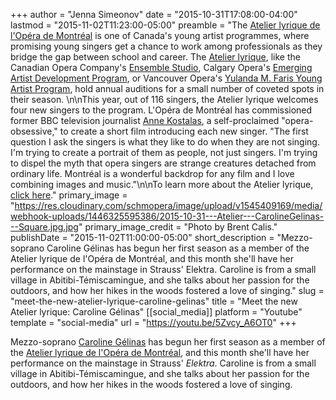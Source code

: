 +++
author = "Jenna Simeonov"
date = "2015-10-31T17:08:00-04:00"
lastmod = "2015-11-02T11:23:00-05:00"
preamble = "The [Atelier lyrique de l'Opéra de Montréal](http://www.operademontreal.com/en/emerging-artists/atelier-lyrique) is one of Canada's young artist programmes, where promising young singers get a chance to work among professionals as they bridge the gap between school and career. The [Atelier lyrique](/scene/companies/atelier-lyrique-de-lopera-de-montreal/), like the Canadian Opera Company's [Ensemble Studio](/scene/companies/canadian-opera-company-ensemble-studio/), Calgary Opera's [Emerging Artist Development Program](/scene/companies/calgary-opera-emerging-artist-development-program/), or Vancouver Opera's [Yulanda M. Faris Young Artist Program](/scene/companies/vancouver-operas-yulanda-m-faris-young-artists-program/), hold annual auditions for a small number of coveted spots in their season. \n\nThis year, out of 116 singers, the Atelier lyrique welcomes four new singers to the program. L'Opéra de Montréal has commissioned former BBC television journalist [Anne Kostalas](https://twitter.com/viewfromalake), a self-proclaimed \"opera-obsessive,\" to create a short film introducing each new singer. \"The first question I ask the singers is what they like to do when they are not singing. I'm trying to create a portrait of them as people, not just singers. I'm trying to dispel the myth that opera singers are strange creatures detached from ordinary life. Montréal is a wonderful backdrop for any film and I love combining images and music.\"\n\nTo learn more about the Atelier lyrique, [click here](https://www.youtube.com/watch?v=iLYGVbdy4mg)."
primary_image = "https://res.cloudinary.com/schmopera/image/upload/v1545409169/media/webhook-uploads/1446325595386/2015-10-31---Atelier---CarolineGelinas---Square.jpg.jpg"
primary_image_credit = "Photo by Brent Calis."
publishDate = "2015-11-02T11:00:00-05:00"
short_description = "Mezzo-soprano Caroline Gélinas has begun her first season as a member of the Atelier lyrique de l&#039;Opéra de Montréal, and this month she&#039;ll have her performance on the mainstage in Strauss&#039; Elektra. Caroline is from a small village in Abitibi-Témiscamingue, and she talks about her passion for the outdoors, and how her hikes in the woods fostered a love of singing."
slug = "meet-the-new-atelier-lyrique-caroline-gelinas"
title = "Meet the new Atelier lyrique: Caroline Gélinas"
[[social_media]]
platform = "Youtube"
template = "social-media"
url = "https://youtu.be/5Zvcy_A6OT0"
+++

Mezzo-soprano [Caroline Gélinas](/scene/people/caroline-gelinas/) has begun her first season as a member of the [Atelier lyrique de l'Opéra de Montréal](/scene/companies/latelier-lyrique-de-lopéra-de-montréal/), and this month she'll have her performance on the mainstage in Strauss' *Elektra*. Caroline is from a small village in Abitibi-Témiscamingue, and she talks about her passion for the outdoors, and how her hikes in the woods fostered a love of singing.
